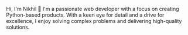 Hi, I'm Nikhil 👋
I'm a passionate web developer with a focus on creating Python-based products. With a keen eye for detail and a drive for excellence, I enjoy solving complex problems and delivering high-quality solutions. 

<!---
nikhil-3030/nikhil-3030 is a ✨ special ✨ repository because its `README.md` (this file) appears on your GitHub profile.
You can click the Preview link to take a look at your changes.
--->
